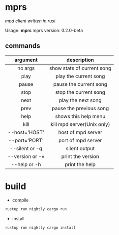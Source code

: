 # mprs

_mpd client written in rust_

Usage: **mprs** <command>
mprs version: 0.2.0-beta

## commands

|    argument     |        description         |
| :-------------: | :------------------------: |
|     no args     | show stats of current song |
|      play       |   play the current song    |
|      pause      |   pause the current song   |
|      stop       |   stop the current song    |
|      next       |     play the next song     |
|      prev       |  pause the previous song   |
|      help       |    shows this help menu    |
|      kill       | kill mpd server(Unix only) |
|  --host='HOST'  |     host of mpd server     |
|  --port='PORT'  |     port of mpd server     |
| --silent or -q  |       silent output        |
| --version or -v |     print the version      |
|  --help or -h   |       print the help       |

# build

- compile

```bash
rustup run nightly cargo run
```

- install

```bash
rustup run nightly cargo install
```
